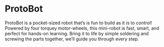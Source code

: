 # ProtoBot
ProtoBot is a pocket-sized robot that’s is fun to build as it is to control! Powered by four torquey motor-wheels, this mini-robot is fast, smart, and perfect for hands-on learning. Bring it to life by simple soldering and screwing the parts together, we’ll guide you through every step.
